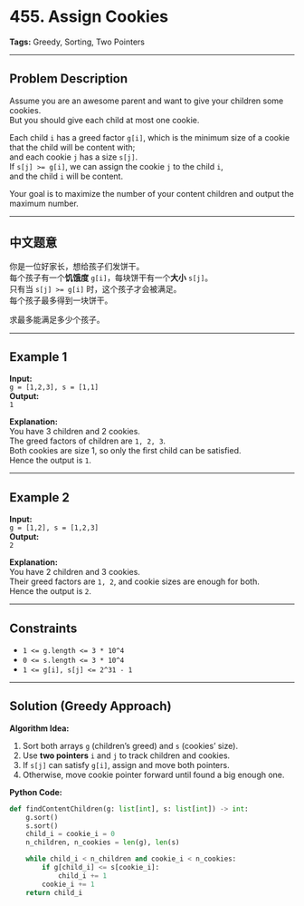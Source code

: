 # 455. Assign Cookies  
**Tags:** Greedy, Sorting, Two Pointers  

---

## Problem Description  

Assume you are an awesome parent and want to give your children some cookies.  
But you should give each child at most one cookie.

Each child `i` has a greed factor `g[i]`, which is the minimum size of a cookie that the child will be content with;  
and each cookie `j` has a size `s[j]`.  
If `s[j] >= g[i]`, we can assign the cookie `j` to the child `i`,  
and the child `i` will be content.  

Your goal is to maximize the number of your content children and output the maximum number.

---

## 中文题意  

你是一位好家长，想给孩子们发饼干。  
每个孩子有一个**饥饿度** `g[i]`，每块饼干有一个**大小** `s[j]`。  
只有当 `s[j] >= g[i]` 时，这个孩子才会被满足。  
每个孩子最多得到一块饼干。  

求最多能满足多少个孩子。

---

## Example 1  

**Input:**  
`g = [1,2,3], s = [1,1]`  
**Output:**  
`1`  

**Explanation:**  
You have 3 children and 2 cookies.  
The greed factors of children are `1, 2, 3`.  
Both cookies are size 1, so only the first child can be satisfied.  
Hence the output is `1`.

---

## Example 2  

**Input:**  
`g = [1,2], s = [1,2,3]`  
**Output:**  
`2`  

**Explanation:**  
You have 2 children and 3 cookies.  
Their greed factors are `1, 2`, and cookie sizes are enough for both.  
Hence the output is `2`.

---

## Constraints  

- `1 <= g.length <= 3 * 10^4`  
- `0 <= s.length <= 3 * 10^4`  
- `1 <= g[i], s[j] <= 2^31 - 1`

---

## Solution (Greedy Approach)  

**Algorithm Idea:**  
1. Sort both arrays `g` (children’s greed) and `s` (cookies’ size).  
2. Use **two pointers** `i` and `j` to track children and cookies.  
3. If `s[j]` can satisfy `g[i]`, assign and move both pointers.  
4. Otherwise, move cookie pointer forward until found a big enough one.  

**Python Code:**  

```python
def findContentChildren(g: list[int], s: list[int]) -> int:
    g.sort()
    s.sort()
    child_i = cookie_i = 0
    n_children, n_cookies = len(g), len(s)

    while child_i < n_children and cookie_i < n_cookies:
        if g[child_i] <= s[cookie_i]:
            child_i += 1
        cookie_i += 1
    return child_i